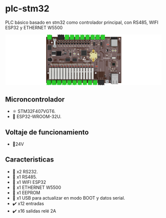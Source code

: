 # plc-stm32
PLC básico basado en stm32 como controlador principal, con RS485, WIFI ESP32 y ETHERNET W5500

![Image text](https://github.com/OMARCITO007/plc-stm32/blob/7cb05a6584eb08226b814db517eacd11811bd9b1/imagenes/PLC_YN_CPU%20v1.png)

## Microncontrolador
* ⚛️ STM32F407VGT6.
* 🍏 ESP32-WROOM-32U.
## Voltaje de funcionamiento
* 🔌24V 
## Caracteristicas
* 💙 x2 RS232.
* 💙 x1 RS485.
* 💙 x1 WIFI ESP32
* 💙 x1 ETHERNET W5500
* 💙 x1 EEPROM
* 💙 x1 USB para actualizar en modo BOOT y datos serial.
* ✔️ x12 entradas
* ✔️ x16 salidas relé 2A
